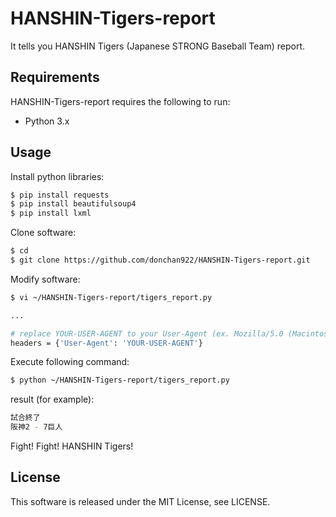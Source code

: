 # HANSHIN-Tigers-report
It tells you HANSHIN Tigers (Japanese STRONG Baseball Team) report.

## Requirements
HANSHIN-Tigers-report requires the following to run:

- Python 3.x

## Usage
Install python libraries:
```bash
$ pip install requests
$ pip install beautifulsoup4
$ pip install lxml
```

Clone software:
```bash
$ cd
$ git clone https://github.com/donchan922/HANSHIN-Tigers-report.git
```

Modify software:
```bash
$ vi ~/HANSHIN-Tigers-report/tigers_report.py

...

# replace YOUR-USER-AGENT to your User-Agent (ex. Mozilla/5.0 (Macintosh; Intel Mac OS X 10_13_3) AppleWebKit/537.36 (KHTML, like Gecko) Chrome/64.0.3282.167 Safari/537.36)
headers = {'User-Agent': 'YOUR-USER-AGENT'}
```

Execute following command:
```bash
$ python ~/HANSHIN-Tigers-report/tigers_report.py
```

result (for example):
```bash
試合終了
阪神2 - 7巨人
```
Fight! Fight! HANSHIN Tigers!

## License
This software is released under the MIT License, see LICENSE.
